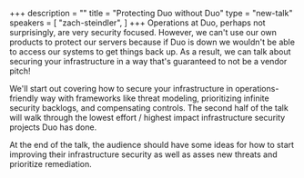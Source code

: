+++
description = ""
title = "Protecting Duo without Duo"
type = "new-talk"
speakers = [
        "zach-steindler",
]
+++
Operations at Duo, perhaps not surprisingly, are very security focused. However, we can't use our own products to protect our servers because if Duo is down we wouldn't be able to access our systems to get things back up. As a result, we can talk about securing your infrastructure in a way that's guaranteed to not be a vendor pitch!

We'll start out covering how to secure your infrastructure in operations-friendly way with frameworks like threat modeling, prioritizing infinite security backlogs, and compensating controls. The second half of the talk will walk through the lowest effort / highest impact infrastructure security projects Duo has done.

At the end of the talk, the audience should have some ideas for how to start improving their infrastructure security as well as asses new threats and prioritize remediation.